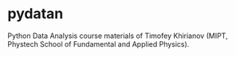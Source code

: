 # pydatan
Python Data Analysis course materials of Timofey Khirianov (MIPT, Phystech School of Fundamental and Applied Physics).
